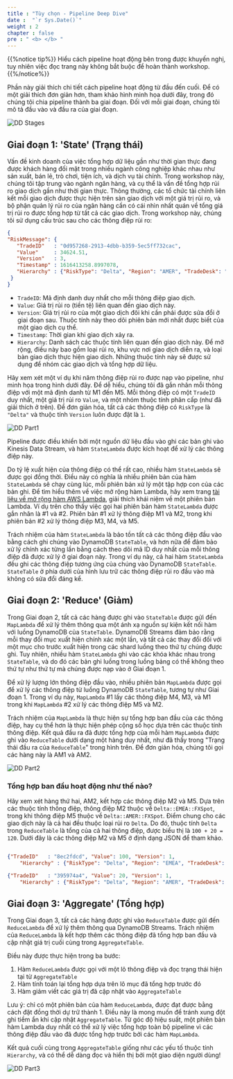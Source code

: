 ```yaml
---
title : "Tùy chọn - Pipeline Deep Dive"
date :  "`r Sys.Date()`" 
weight : 2
chapter : false
pre : " <b> </b> "
---
```


{{%notice tip%}}
Hiểu cách pipeline hoạt động bên trong được khuyến nghị, tuy nhiên việc đọc trang này không bắt buộc để hoàn thành workshop.
{{%/notice%}}

Phần này giải thích chi tiết cách pipeline hoạt động từ đầu đến cuối. Để có một giải thích đơn giản hơn, tham khảo hình minh họa dưới đây, trong đó chúng tôi chia pipeline thành ba giai đoạn. Đối với mỗi giai đoạn, chúng tôi mô tả đầu vào và đầu ra của giai đoạn.

![DD Stages](/images/6/6.2/2.png)

## Giai đoạn 1: 'State' (Trạng thái)

Vấn đề kinh doanh của việc tổng hợp dữ liệu gần như thời gian thực đang được khách hàng đối mặt trong nhiều ngành công nghiệp khác nhau như sản xuất, bán lẻ, trò chơi, tiện ích, và dịch vụ tài chính. Trong workshop này, chúng tôi tập trung vào ngành ngân hàng, và cụ thể là vấn đề tổng hợp rủi ro giao dịch gần như thời gian thực. Thông thường, các tổ chức tài chính liên kết mỗi giao dịch được thực hiện trên sàn giao dịch với một giá trị rủi ro, và bộ phận quản lý rủi ro của ngân hàng cần có cái nhìn nhất quán về tổng giá trị rủi ro được tổng hợp từ tất cả các giao dịch. Trong workshop này, chúng tôi sử dụng cấu trúc sau cho các thông điệp rủi ro:

```json
{
"RiskMessage": {
   "TradeID"   : "0d957268-2913-4dbb-b359-5ec5ff732cac",
   "Value"     : 34624.51,
   "Version"   : 3,
   "Timestamp" : 1616413258.8997078,
   "Hierarchy" : {"RiskType": "Delta", "Region": "AMER", "TradeDesk": "FXSpot"}
 }
}
```

- `TradeID`: Mã định danh duy nhất cho mỗi thông điệp giao dịch.
- `Value`: Giá trị rủi ro (tiền tệ) liên quan đến giao dịch này.
- `Version`: Giá trị rủi ro của một giao dịch đôi khi cần phải được sửa đổi ở giai đoạn sau. Thuộc tính này theo dõi phiên bản mới nhất được biết của một giao dịch cụ thể.
- `Timestamp`: Thời gian khi giao dịch xảy ra.
- `Hierarchy`: Danh sách các thuộc tính liên quan đến giao dịch này. Để mở rộng, điều này bao gồm loại rủi ro, khu vực nơi giao dịch diễn ra, và loại bàn giao dịch thực hiện giao dịch. Những thuộc tính này sẽ được sử dụng để nhóm các giao dịch và tổng hợp dữ liệu.

Hãy xem xét một ví dụ khi năm thông điệp rủi ro được nạp vào pipeline, như minh họa trong hình dưới đây. Để dễ hiểu, chúng tôi đã gắn nhãn mỗi thông điệp với một mã định danh từ M1 đến M5. Mỗi thông điệp có một `TradeID` duy nhất, một giá trị rủi ro `Value`, và một nhóm thuộc tính phân cấp (như đã giải thích ở trên). Để đơn giản hóa, tất cả các thông điệp có `RiskType` là `"Delta"` và thuộc tính `Version` luôn được đặt là `1`.

![DD Part1](/images/6/6.2/3.png)

Pipeline được điều khiển bởi một nguồn dữ liệu đầu vào ghi các bản ghi vào Kinesis Data Stream, và hàm `StateLambda` được kích hoạt để xử lý các thông điệp này.

Do tỷ lệ xuất hiện của thông điệp có thể rất cao, nhiều hàm `StateLambda` sẽ được gọi đồng thời. Điều này có nghĩa là nhiều phiên bản của hàm `StateLambda` sẽ chạy cùng lúc, mỗi phiên bản xử lý một tập hợp con của các bản ghi. Để tìm hiểu thêm về việc mở rộng hàm Lambda, hãy xem trang [tài liệu về mở rộng hàm AWS Lambda](https://docs.aws.amazon.com/lambda/latest/dg/invocation-scaling.html), giải thích khái niệm về một phiên bản Lambda. Ví dụ trên cho thấy việc gọi hai phiên bản hàm `StateLambda` được gắn nhãn là #1 và #2. Phiên bản #1 xử lý thông điệp M1 và M2, trong khi phiên bản #2 xử lý thông điệp M3, M4, và M5.

Trách nhiệm của hàm `StateLambda` là bảo tồn tất cả các thông điệp đầu vào bằng cách ghi chúng vào DynamoDB `StateTable`, và hơn nữa để đảm bảo xử lý chính xác từng lần bằng cách theo dõi mã ID duy nhất của mỗi thông điệp đã được xử lý ở giai đoạn này. Trong ví dụ này, cả hai hàm `StateLambda` đều ghi các thông điệp tương ứng của chúng vào DynamoDB `StateTable`. `StateTable` ở phía dưới của hình lưu trữ các thông điệp rủi ro đầu vào mà không có sửa đổi đáng kể.

## Giai đoạn 2: 'Reduce' (Giảm)

Trong Giai đoạn 2, tất cả các hàng được ghi vào `StateTable` được gửi đến `MapLambda` để xử lý thêm thông qua một ánh xạ nguồn sự kiện kết nối hàm với luồng DynamoDB của `StateTable`. DynamoDB Streams đảm bảo rằng mỗi thay đổi mục xuất hiện chính xác một lần, và tất cả các thay đổi đối với một mục cho trước xuất hiện trong các shard luồng theo thứ tự chúng được ghi. Tuy nhiên, nhiều hàm `StateLambda` ghi vào các khóa khác nhau trong `StateTable`, và do đó các bản ghi luồng trong luồng bảng có thể không theo thứ tự như thứ tự mà chúng được nạp vào ở Giai đoạn 1.

Để xử lý lượng lớn thông điệp đầu vào, nhiều phiên bản `MapLambda` được gọi để xử lý các thông điệp từ luồng DynamoDB `StateTable`, tương tự như Giai đoạn 1. Trong ví dụ này, `MapLambda` #1 lấy các thông điệp M4, M3, và M1 trong khi `MapLambda` #2 xử lý các thông điệp M5 và M2.

Trách nhiệm của `MapLambda` là thực hiện sự tổng hợp ban đầu của các thông điệp, hay cụ thể hơn là thực hiện phép cộng số học dựa trên các thuộc tính thông điệp. Kết quả đầu ra đã được tổng hợp của mỗi hàm `MapLambda` được ghi vào `ReduceTable` dưới dạng một hàng duy nhất, như đã thấy trong "Trạng thái đầu ra của `ReduceTable`" trong hình trên. Để đơn giản hóa, chúng tôi gọi các hàng này là AM1 và AM2.

![DD Part2](/images/6/6.2/4.png)

### Tổng hợp ban đầu hoạt động như thế nào?

Hãy xem xét hàng thứ hai, AM2, kết hợp các thông điệp M2 và M5. Dựa trên các thuộc tính thông điệp, thông điệp M2 thuộc về `Delta::EMEA::FXSpot`, trong khi thông điệp M5 thuộc về `Delta::AMER::FXSpot`. Điểm chung cho các giao dịch này là cả hai đều thuộc loại rủi ro `Delta`. Do đó, thuộc tính `Delta` trong `ReduceTable` là tổng của cả hai thông điệp, được biểu thị là `100 + 20 = 120`. Dưới đây là các thông điệp M2 và M5 ở định dạng JSON để tham khảo.

```json

{"TradeID"   : "8ec2fdcd", "Value": 100, "Version": 1,
    "Hierarchy" : {"RiskType": "Delta", "Region": "EMEA", "TradeDesk": "FXSpot"} }

{"TradeID"   : "395974a4", "Value": 20, "Version": 1,
    "Hierarchy" : {"RiskType": "Delta", "Region": "AMER", "TradeDesk": "FXSpot"} }
```

## Giai đoạn 3: 'Aggregate' (Tổng hợp)

Trong Giai đoạn 3, tất cả các hàng được ghi vào `ReduceTable` được gửi đến `ReduceLambda` để xử lý thêm thông qua DynamoDB Streams. Trách nhiệm của `ReduceLambda` là kết hợp thêm các thông điệp đã tổng hợp ban đầu và cập nhật giá trị cuối cùng trong `AggregateTable`.

Điều này được thực hiện trong ba bước:

1. Hàm `ReduceLambda` được gọi với một lô thông điệp và đọc trạng thái hiện tại từ `AggregateTable`
2. Hàm tính toán lại tổng hợp dựa trên lô mục đã tổng hợp trước đó
3. Hàm giảm viết các giá trị đã cập nhật vào `AggregateTable`

Lưu ý: chỉ có một phiên bản của hàm `ReduceLambda`, được đạt được bằng cách đặt đồng thời dự trữ thành 1. Điều này là mong muốn để tránh xung đột ghi tiềm ẩn khi cập nhật `AggregateTable`. Từ góc độ hiệu suất, một phiên bản hàm Lambda duy nhất có thể xử lý việc tổng hợp toàn bộ pipeline vì các thông điệp đầu vào đã được tổng hợp trước bởi các hàm `MapLambda`.

Kết quả cuối cùng trong `AggregateTable` giống như các yếu tố thuộc tính `Hierarchy`, và có thể dễ dàng đọc và hiển thị bởi một giao diện người dùng!

![DD Part3](/images/6/6.2/4.png)
